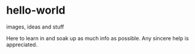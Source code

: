 # hello-world
images, ideas and stuff

Here to learn in and soak up as much info as possible. Any sincere help is appreciated.
